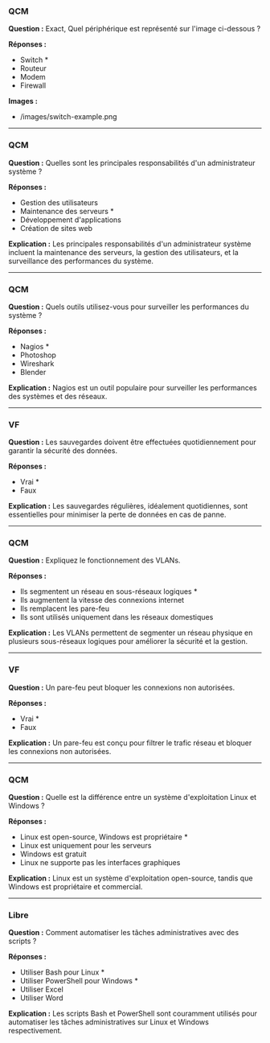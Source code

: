 ### QCM
**Question :**
Exact, Quel périphérique est représenté sur l'image ci-dessous ?

**Réponses :**
- Switch *  
- Routeur  
- Modem  
- Firewall  

**Images :**
- /images/switch-example.png  

---

### QCM
**Question :**
Quelles sont les principales responsabilités d'un administrateur système ?

**Réponses :**
- Gestion des utilisateurs  
- Maintenance des serveurs *  
- Développement d'applications  
- Création de sites web  

**Explication :**
Les principales responsabilités d'un administrateur système incluent la maintenance des serveurs, la gestion des utilisateurs, et la surveillance des performances du système.

---

### QCM
**Question :**
Quels outils utilisez-vous pour surveiller les performances du système ?

**Réponses :**
- Nagios *  
- Photoshop  
- Wireshark  
- Blender  

**Explication :**
Nagios est un outil populaire pour surveiller les performances des systèmes et des réseaux.

---

### VF
**Question :**
Les sauvegardes doivent être effectuées quotidiennement pour garantir la sécurité des données.

**Réponses :**
- Vrai *  
- Faux  

**Explication :**
Les sauvegardes régulières, idéalement quotidiennes, sont essentielles pour minimiser la perte de données en cas de panne.

---

### QCM
**Question :**
Expliquez le fonctionnement des VLANs.

**Réponses :**
- Ils segmentent un réseau en sous-réseaux logiques *  
- Ils augmentent la vitesse des connexions internet  
- Ils remplacent les pare-feu  
- Ils sont utilisés uniquement dans les réseaux domestiques  

**Explication :**
Les VLANs permettent de segmenter un réseau physique en plusieurs sous-réseaux logiques pour améliorer la sécurité et la gestion.

---

### VF
**Question :**
Un pare-feu peut bloquer les connexions non autorisées.

**Réponses :**
- Vrai *  
- Faux  

**Explication :**
Un pare-feu est conçu pour filtrer le trafic réseau et bloquer les connexions non autorisées.

---

### QCM
**Question :**
Quelle est la différence entre un système d'exploitation Linux et Windows ?

**Réponses :**
- Linux est open-source, Windows est propriétaire *  
- Linux est uniquement pour les serveurs  
- Windows est gratuit  
- Linux ne supporte pas les interfaces graphiques  

**Explication :**
Linux est un système d'exploitation open-source, tandis que Windows est propriétaire et commercial.

---

### Libre
**Question :**
Comment automatiser les tâches administratives avec des scripts ?

**Réponses :**
- Utiliser Bash pour Linux *  
- Utiliser PowerShell pour Windows *  
- Utiliser Excel  
- Utiliser Word  

**Explication :**
Les scripts Bash et PowerShell sont couramment utilisés pour automatiser les tâches administratives sur Linux et Windows respectivement.